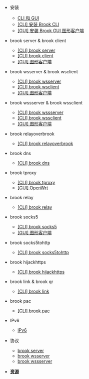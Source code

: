 -   安装

    -   [CLI 和 GUI](README.md)
    -   [[CLI] 安装 Brook CLI](install-cli.md)
    -   [[GUI] 安装 Brook GUI 图形客户端](install-gui-client.md)

-   brook server & brook client

    -   [[CLI] brook server](brook-server.md)
    -   [[CLI] brook client](brook-client.md)
    -   [[GUI] 图形客户端](brook-client-gui.md)

-   brook wsserver & brook wsclient

    -   [[CLI] brook wsserver](brook-wsserver.md)
    -   [[CLI] brook wsclient](brook-wsclient.md)
    -   [[GUI] 图形客户端](brook-wsclient-gui.md)

-   brook wssserver & brook wssclient

    -   [[CLI] brook wssserver](brook-wssserver.md)
    -   [[CLI] brook wssclient](brook-wssclient.md)
    -   [[GUI] 图形客户端](brook-wssclient-gui.md)

-   brook relayoverbrook

    -   [[CLI] brook relayoverbrook](brook-relayoverbrook.md)

-   brook dns

    -   [[CLI] brook dns](brook-dns.md)

-   brook tproxy

    -   [[CLI] brook tproxy](brook-tproxy.md)
    -   [[GUI] OpenWrt](brook-tproxy-gui.md)

-   brook relay

    -   [[CLI] brook relay](brook-relay.md)

-   brook socks5

    -   [[CLI] brook socks5](brook-socks5.md)
    -   [[GUI] 图形客户端](socks5-client-gui.md)

-   brook socks5tohttp

    -   [[CLI] brook socks5tohttp](brook-socks5tohttp.md)

-   brook hijackhttps

    -   [[CLI] brook hijackhttps](brook-hijackhttps.md)

-   brook link & brook qr

    -   [[CLI] brook link](brook-link.md)

-   brook pac

    -   [[CLI] brook pac](brook-pac.md)

-   IPv6

    -   [IPv6](ipv6.md)

-   协议

    -   [brook server](brook-server-protocol.md)
    -   [brook wsserver](brook-wsserver-protocol.md)
    -   [brook wssserver](brook-wssserver-protocol.md)

-   [**资源**](resources.md)
